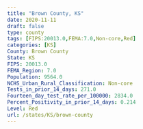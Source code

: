 ```yaml
---
title: "Brown County, KS"
date: 2020-11-11
draft: false
type: county
tags: [FIPS:20013.0,FEMA:7.0,Non-core,Red]
categories: [KS]
County: Brown County
State: KS
FIPS: 20013.0
FEMA_Region: 7.0
Population: 9564.0
NCHS_Urban_Rural_Classification: Non-core
Tests_in_prior_14_days: 271.0
Fourteen_day_test_rate_per_100000: 2834.0
Percent_Positivity_in_prior_14_days: 0.214
Level: Red
url: /states/KS/brown-county
---
```



